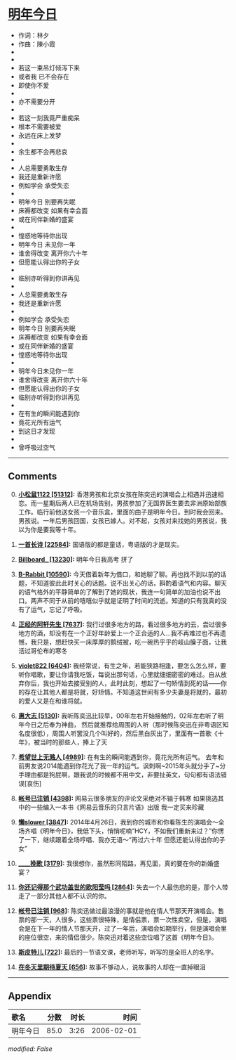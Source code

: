 # [明年今日](https://music.163.com/song?id=65952)

* 作词：林夕
* 作曲：陳小霞
*
*
* 若这一束吊灯倾泻下来
* 或者我 已不会存在
* 即使你不爱
* 
* 亦不需要分开
* 
* 若这一刻我竟严重痴呆
* 根本不需要被爱
* 永远在床上发梦
* 
* 余生都不会再悲哀
* 
* 人总需要勇敢生存
* 我还是重新许愿
* 例如学会 承受失恋
* 
* 明年今日 别要再失眠
* 床褥都改变 如果有幸会面
* 或在同伴新婚的盛宴
* 
* 惶惑地等待你出现
* 明年今日 未见你一年
* 谁舍得改变 离开你六十年
* 但愿能认得出你的子女
* 
* 临别亦听得到你讲再见
* 
* 人总需要勇敢生存
* 我还是重新许愿
* 
* 例如学会 承受失恋
* 明年今日 别要再失眠
* 床褥都改变 如果有幸会面
* 或在同伴新婚的盛宴
* 惶惑地等待你出现
* 
* 明年今日未见你一年
* 谁舍得改变 离开你六十年
* 但愿能认得出你的子女
* 临别亦听得到你讲再见
* 
* 在有生的瞬间能遇到你
* 竟花光所有运气
* 到这日才发现
* 
* 曾呼吸过空气


---

## Comments
0. **[小松鼠1122 \[51312\]](https://music.163.com/#/user/home?id=45050779):** 香港男孩和北京女孩在陈奕迅的演唱会上相遇并迅速相恋。而一星期后两人已在机场告别，男孩参加了无国界医生要去非洲原始部族工作。临行前他送女孩一个音乐盒，里面的曲子是明年今日。到时我会回来。男孩说。一年后男孩回国，女孩已嫁人。对不起，女孩对来找她的男孩说，我以为你是要我等十年。

1. **[一首长诗 \[22584\]](https://music.163.com/#/user/home?id=7011265):** 国语版的都是童话，粤语版的才是现实。

2. **[Billboard_ \[13230\]](https://music.163.com/#/user/home?id=7090628):** 明年今日我高考 拼了

3. **[B-Rabbit \[10590\]](https://music.163.com/#/user/home?id=29530036):** 今天借着新年为借口，和她聊了聊。再也找不到以前的话题，不知道彼此此时关心的话题。说不出关心的话，斟酌着语气和内容。聊天的语气格外的平静简单的了解到了她的现状，我连一句简单的加油也说不出口。两声不同于从前的嘻嘻似乎就是证明了时间的流逝。知道的只有我真的没有了运气，忘记了呼吸。

4. **[正经的阿轩先生 \[7637\]](https://music.163.com/#/user/home?id=38826946):** 我行过很多地方的路，看过很多地方的云，尝过很多地方的酒，却没有在一个正好年龄爱上一个正合适的人...我不再难过也不再遗憾，我只是，想赶快买一床厚厚的鹅绒被，吃一碗热乎乎的岐山臊子面，让我活过哥伦布的寒冬

5. **[violet822 \[6404\]](https://music.163.com/#/user/home?id=37564492):** 我经常说，有生之年，若能狭路相逢，要怎么怎么样，要听你唱歌，要让你请我吃饭，每说出那句话，心里就细细密密的难过。自从放弃你后，我也开始去接受别的人，此时此刻，想起了一句矫情到死的话——你的存在让其他人都是将就，好矫情。不知道这世间有多少夫妻是将就的，最初的爱人又是在和谁将就。

6. **[惠大志 \[5130\]](https://music.163.com/#/user/home?id=35263901):** 我听陈奕迅比较早，00年左右开始接触的，02年左右听了明年今日之后奉为神曲， 然后就推荐给周围的人听（那时候陈奕迅在非粤语区知名度很低），周围人听罢没几个叫好的，然后黑白灰出了，里面有一首歌《十年》，被当时的那些人，捧上了天

7. **[希望世上无溅人 \[4989\]](https://music.163.com/#/user/home?id=32311275):** 在有生的瞬间能遇到你，竟花光所有运气。 去年和前男友说2014能遇到你花光了我一年的运气。讽刺啊~2015年头就分手了~分手理由都是狗屁啊，跟我说的时候都不用中文，非要扯英文，句句都有语法错误[哀伤]

8. **[帐号已注销 \[4398\]](https://music.163.com/#/user/home?id=107851050):** 网易云很多朋友的评论文采绝对不输于韩寒 如果挑选其中的一些编入一本书《网易云音乐的只言片语》出版 我一定买来珍藏

9. **[懒slower \[3847\]](https://music.163.com/#/user/home?id=52557609):** 2014年4月26日，我到你的城市和你看陈生的演唱会～全场齐唱《明年今日》，我低下头，悄悄呢喃“HCY，不如我们重新来过？”你愣了一下，继续跟着全场哼唱、我亦无语～“再过六十年 但愿还能认得出你的子女”

10. **[____挽歌 \[3179\]](https://music.163.com/#/user/home?id=32464901):** 我很想你，虽然形同陌路，再见面，真的要在你的新婚盛宴？

11. **[你还记得那个武功盖世的欧阳莹吗 \[2864\]](https://music.163.com/#/user/home?id=55397298):** 失去一个人最伤悲的是，那个人带走了一部分其他人都不认识的你。

12. **[帐号已注销 \[968\]](https://music.163.com/#/user/home?id=55363136):** 陈奕迅做过最浪漫的事就是他在情人节那天开演唱会。售票的那一天，人很多，这些票很特殊，是情侣票，票一次性卖空，但是，演唱会是在下一年的情人节那天开，过了一年后，演唱会如期举行，但是演唱会里的座位很空，来的情侣很少。陈奕迅对着这些空位唱了这首《明年今日》。

13. **[斯皮特儿 \[722\]](https://music.163.com/#/user/home?id=3239430):** 最后的一节语文课，老师听写，听写的是全班人的名字。

14. **[在冬天里期待夏天 \[656\]](https://music.163.com/#/user/home?id=91830268):** 故事不够动人，说故事的人却在一直掉眼泪



---

## Appendix

|歌名|分数|时长|时间|
|:---|:---:|---:|---:|
|明年今日|85.0|3:26|2006-02-01

*modified: False*